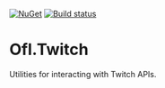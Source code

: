 [![NuGet](https://img.shields.io/nuget/v/Ofl.Twitch.svg)](https://www.nuget.org/packages/Ofl.Twitch/)
[![Build status](https://ci.appveyor.com/api/projects/status/6m2b15eg9qwsrq10?svg=true)](https://ci.appveyor.com/project/OneFrameLink/ofl-twitch)

# Ofl.Twitch
Utilities for interacting with Twitch APIs.
